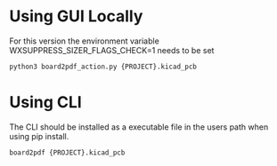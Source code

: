 # Using GUI Locally
For this version the environment variable WXSUPPRESS_SIZER_FLAGS_CHECK=1 needs to be set

```sh
python3 board2pdf_action.py {PROJECT}.kicad_pcb
```


# Using CLI
The CLI should be installed as a executable file in the users path when using pip install.

```sh
board2pdf {PROJECT}.kicad_pcb
```
